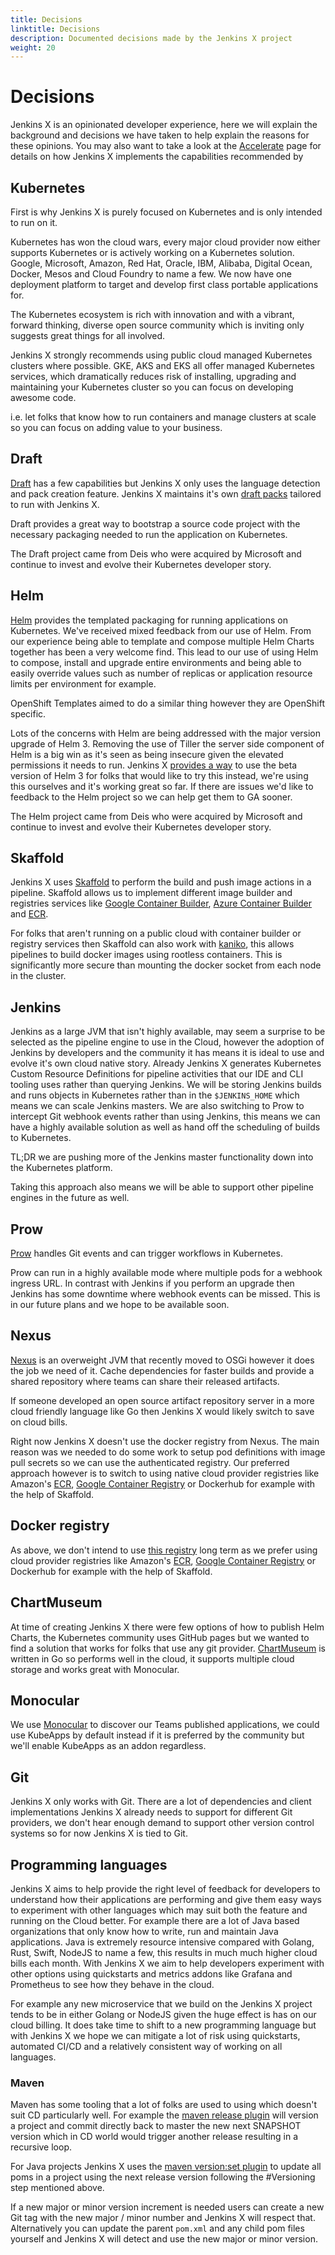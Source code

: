 ```yaml
---
title: Decisions
linktitle: Decisions
description: Documented decisions made by the Jenkins X project
weight: 20
---
```


# Decisions

Jenkins X is an opinionated developer experience, here we will explain the background and decisions we have taken to help explain the reasons for these opinions.  You may also want to take a look at the [Accelerate](/about/opinions/) page for details on how Jenkins X implements the capabilities recommended by

## Kubernetes

First is why Jenkins X is purely focused on Kubernetes and is only intended to run on it.

Kubernetes has won the cloud wars, every major cloud provider now either supports Kubernetes or is actively working on a Kubernetes solution.  Google, Microsoft, Amazon, Red Hat, Oracle, IBM, Alibaba, Digital Ocean, Docker, Mesos and Cloud Foundry to name a few.  We now have one deployment platform to target and develop first class portable applications for.

The Kubernetes ecosystem is rich with innovation and with a vibrant, forward thinking, diverse open source community which is inviting only suggests great things for all involved.

Jenkins X strongly recommends using public cloud managed Kubernetes clusters where possible. GKE, AKS and EKS all offer managed Kubernetes services, which dramatically reduces risk of installing, upgrading and maintaining your Kubernetes cluster so you can focus on developing awesome code.


i.e. let folks that know how to run containers and manage clusters at scale so you can focus on adding value to your business.


## Draft

[Draft](https://draft.sh) has a few capabilities but Jenkins X only uses the language detection and pack creation feature.  Jenkins X maintains it's own [draft packs](https://github.com/jenkins-x-buildpacks/jenkins-x-kubernetes) tailored to run with Jenkins X.

Draft provides a great way to bootstrap a source code project with the necessary packaging needed to run the application on Kubernetes.

The Draft project came from Deis who were acquired by Microsoft and continue to invest and evolve their Kubernetes developer story.

## Helm

[Helm](https://helm.sh) provides the templated packaging for running applications on Kubernetes.  We've received mixed feedback from our use of Helm.  From our experience being able to template and compose multiple Helm Charts together has been a very welcome find. This lead to our use of using Helm to compose, install and upgrade entire environments and being able to easily override values such as number of replicas or application resource limits per environment for example.

OpenShift Templates aimed to do a similar thing however they are OpenShift specific.

Lots of the concerns with Helm are being addressed with the major version upgrade of Helm 3.  Removing the use of Tiller the server side component of Helm is a big win as it's seen as being insecure given the elevated permissions it needs to run.  Jenkins X [provides a way](/architecture/helm3/) to use the beta version of Helm 3 for folks that would like to try this instead, we're using this ourselves and it's working great so far.  If there are issues we'd like to feedback to the Helm project so we can help get them to GA sooner.

The Helm project came from Deis who were acquired by Microsoft and continue to invest and evolve their Kubernetes developer story.

## Skaffold

Jenkins X uses [Skaffold](https://github.com/GoogleContainerTools/skaffold) to perform the build and push image actions in a pipeline.  Skaffold allows us to implement different image builder and registries services like [Google Container Builder](https://cloud.google.com/container-builder/), [Azure Container Builder](https://github.com/Azure/acr-builder) and [ECR](https://aws.amazon.com/ecr/).  

For folks that aren't running on a public cloud with container builder or registry services then Skaffold can also work with [kaniko](https://github.com/GoogleContainerTools/kaniko), this allows pipelines to build docker images using rootless containers.  This is significantly more secure than mounting the docker socket from each node in the cluster.

## Jenkins

Jenkins as a large JVM that isn't highly available, may seem a surprise to be selected as the pipeline engine to use in the Cloud, however the adoption of Jenkins by developers and the community it has means it is ideal to use and evolve it's own cloud native story.  Already Jenkins X generates Kubernetes Custom Resource Definitions for pipeline activities that our IDE and CLI tooling uses rather than querying Jenkins.  We will be storing Jenkins builds and runs objects in Kubernetes rather than in the `$JENKINS_HOME` which means we can scale Jenkins masters.  We are also switching to Prow to intercept Git webhook events rather than using Jenkins, this means we can have a highly available solution as well as hand off the scheduling of builds to Kubernetes.  

TL;DR we are pushing more of the Jenkins master functionality down into the Kubernetes platform.

Taking this approach also means we will be able to support other pipeline engines in the future as well.

## Prow

[Prow](https://github.com/kubernetes/test-infra/tree/master/prow) handles Git events and can trigger workflows in Kubernetes.

Prow can run in a highly available mode where multiple pods for a webhook ingress URL.  In contrast with Jenkins if you perform an upgrade then Jenkins has some downtime where webhook events can be missed.  This is in our future plans and we hope to be available soon.

## Nexus

[Nexus](https://help.sonatype.com/repomanager3) is an overweight JVM that recently moved to OSGi however it does the job we need of it.  Cache dependencies for faster builds and provide a shared repository where teams can share their released artifacts.  

If someone developed an open source artifact repository server in a more cloud friendly language like Go then Jenkins X would likely switch to save on cloud bills.

Right now Jenkins X doesn't use the docker registry from Nexus.  The main reason was we needed to do some work to setup pod definitions with image pull secrets so we can use the authenticated registry.  Our preferred approach however is to switch to using native cloud provider registries like Amazon's [ECR](https://aws.amazon.com/ecr/), [Google Container Registry](https://cloud.google.com/container-registry/) or Dockerhub for example with the help of Skaffold.

## Docker registry

As above, we don't intend to use [this registry](https://github.com/kubernetes/charts/tree/master/stable/docker-registry) long term as we prefer using cloud provider registries like Amazon's [ECR](https://aws.amazon.com/ecr/), [Google Container Registry](https://cloud.google.com/container-registry/) or Dockerhub for example with the help of Skaffold.

## ChartMuseum

At time of creating Jenkins X there were few options of how to publish Helm Charts, the Kubernetes community uses GitHub pages but we wanted to find a solution that works for folks that use any git provider.  [ChartMuseum](https://github.com/kubernetes-helm/chartmuseum) is written in Go so performs well in the cloud, it supports multiple cloud storage and works great with Monocular.

## Monocular

We use [Monocular](https://github.com/kubernetes-helm/monocular) to discover our Teams published applications, we could use KubeApps by default instead if it is preferred by the community but we'll enable KubeApps as an addon regardless.

## Git

Jenkins X only works with Git.  There are a lot of dependencies and client implementations Jenkins X already needs to support for different Git providers, we don't hear enough demand to support other version control systems so for now Jenkins X is tied to Git.

## Programming languages

Jenkins X aims to help provide the right level of feedback for developers to understand how their applications are performing and give them easy ways to experiment with other languages which may suit both the feature and running on the Cloud better.  For example there are a lot of Java based organizations that only know how to write, run and maintain Java applications.  Java is extremely resource intensive compared with Golang, Rust, Swift, NodeJS to name a few, this results in much much higher cloud bills each month.  With Jenkins X we aim to help developers experiment with other options using quickstarts and metrics addons like Grafana and Prometheus to see how they behave in the cloud.

For example any new microservice that we build on the Jenkins X project tends to be in either Golang or NodeJS given the huge effect is has on our cloud billing.  It does take time to shift to a new programming language but with Jenkins X we hope we can mitigate a lot of risk using quickstarts, automated CI/CD and a relatively consistent way of working on all languages.

### Maven

Maven has some tooling that a lot of folks are used to using which doesn't suit CD particularly well.  For example the [maven release plugin](http://maven.apache.org/maven-release/maven-release-plugin/) will version a project and commit directly back to master the new next SNAPSHOT version which in CD world would trigger another release resulting in a recursive loop.

For Java projects Jenkins X uses the [maven version:set plugin](https://www.mojohaus.org/versions-maven-plugin/set-mojo.html) to update all poms in a project using the next release version following the #Versioning step mentioned above.

If a new major or minor version increment is needed users can create a new Git tag with the new major / minor number and Jenkins X will respect that.  Alternatively you can update the parent `pom.xml` and any child pom files yourself and Jenkins X will detect and use the new major or minor version.
